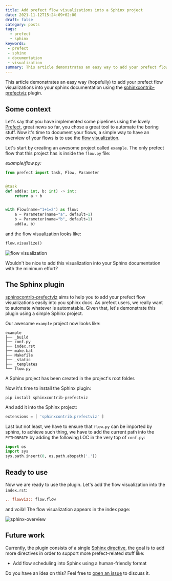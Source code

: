 ```yaml
---
title: Add prefect flow visualizations into a Sphinx project
date: 2021-11-12T15:24:09+02:00
draft: false
category: posts
tags:
  - prefect
  - sphinx
keywords:
 - prefect
 - sphinx
 - documentation
 - visualization
summary: This article demonstrates an easy way to add your prefect flow visualizations into your sphinx documentation using the `sphinxcontrib-prefectviz` plugin.
---
```


This article demonstrates an easy way (hopefully) to add your prefect flow visualizations into your sphinx documentation using the [sphinxcontrib-prefectviz][1] plugin.

## Some context

Let's say that you have implemented some pipelines using the lovely [Prefect][2], great news so 
far, you chose a great tool to automate the boring stuff. Now it's time to document your flows, a simple way to 
have an overview of your flows is to use the [flow visualization][3].

Let's start by creating an awesome project called `example`. The only prefect flow that this project has is inside the 
`flow.py` file:

*example/flow.py:*

```python
from prefect import task, Flow, Parameter


@task
def add(a: int, b: int) -> int:
    return a + b


with Flow(name="1+1=2") as flow:
    a = Parameter(name="a", default=1)
    b = Parameter(name="b", default=1)
    add(a, b)
```

and the flow visualization looks like:

```python
flow.visualize()
```
![flow visualization][4]

Wouldn't be nice to add this visualization into your Sphinx documentation with the minimum effort?

## The Sphinx plugin

[sphinxcontrib-prefectviz][1] aims to help you to add your prefect flow 
visualizations easily into you sphinx docs. As prefect users, we really want to automate whatever is 
automatable. Given that, let's demonstrate this plugin using a simple Sphinx project.

Our awesome `example` project now looks like:

```
example
├── _build
├── conf.py
├── index.rst
├── make.bat
├── Makefile
├── _static
├── _templates
└── flow.py
```

A Sphinx project has been created in the project's root folder.

Now it's time to install the Sphinx plugin:

```shell
pip install sphinxcontrib-prefectviz
```

And add it into the Sphinx project:

```python
extensions = [ 'sphinxcontrib.prefectviz' ]
```

Last but not least, we have to ensure that `flow.py` can be imported by sphinx, to achieve such thing, we have 
to add the current path into  the `PYTHONPATH` by adding the following LOC in the very top of `conf.py`:

```python
import os
import sys
sys.path.insert(0, os.path.abspath('.'))
```

## Ready to use

Now we are ready to use the plugin. Let's add the flow visualization into the `index.rst`:

```rst
.. flowviz:: flow.flow
```

and voilà! The flow visualization appears in the index page:

![sphinx-overview][5]

## Future work

Currently, the plugin consists of a single [Sphinx directive][6], 
the goal is to add more directives in order to support more prefect-related stuff like:

 - Add flow scheduling into Sphinx using a human-friendly format

Do you have an idea on this? Feel free to [open an issue][7] to 
discuss it.

[1]: https://github.com/sphinx-contrib/prefectviz
[2]: https://www.prefect.io/
[3]: https://docs.prefect.io/core/advanced_tutorials/visualization.html
[4]: /prefect-sphinx/flow-viz.png
[5]: /prefect-sphinx/sphinx-overview.png
[6]: https://www.sphinx-doc.org/en/master/usage/restructuredtext/directives.html
[7]: https://github.com/sphinx-contrib/prefectviz/issues
